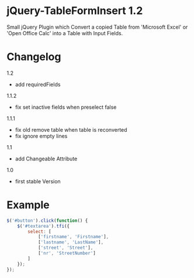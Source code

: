 jQuery-TableFormInsert 1.2
======================
Small jQuery Plugin which Convert a copied Table from 'Microsoft Excel' or 'Open Office Calc' into a Table with Input Fields.

Changelog
======================
1.2
 - add requiredFields

1.1.2
 - fix set inactive fields when preselect false

1.1.1
 - fix old remove table when table is reconverted
 - fix ignore empty lines

1.1
 - add Changeable Attribute

1.0
 - first stable Version

Example
======================
`````javascript
$('#button').click(function() {
    $('#textarea').tfi({
        select: [
            ['firstname', 'Firstname'],
            ['lastname', 'LastName'],
            ['street', 'Street'],
            ['nr', 'StreetNumber']
        ]
    });
});
`````
